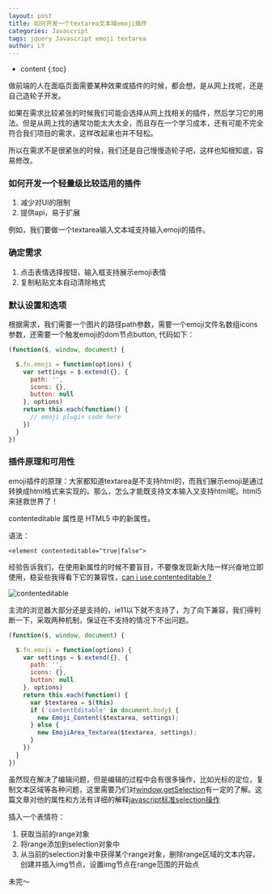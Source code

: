 ```yaml
---
layout: post
title: 如何开发一个textarea文本域emoji插件
categories: Javascript
tags: jquery Javascript emoji textarea
author: LY
---
```


* content
{:toc}

做前端的人在面临页面需要某种效果或插件的时候，都会想，是从网上找呢，还是自己造轮子开发。

如果在需求比较紧张的时候我们可能会选择从网上找相关的插件，然后学习它的用法。但是从网上找的通常功能太大太全，而且存在一个学习成本，还有可能不完全符合我们项目的需求，这样改起来也并不轻松。

所以在需求不是很紧张的时候，我们还是自己慢慢造轮子吧，这样也知根知底，容易修改。




### 如何开发一个轻量级比较适用的插件

1. 减少对UI的限制
2. 提供api，易于扩展

例如，我们要做一个textarea输入文本域支持输入emoji的插件。

### 确定需求

1. 点击表情选择按钮，输入框支持展示emoji表情
2. 复制粘贴文本自动清除格式

### 默认设置和选项

根据需求，我们需要一个图片的路径path参数，需要一个emoji文件名数组icons参数，还需要一个触发emoji的dom节点button, 代码如下：

```js
(function($, window, document) {

  $.fn.emoji = function(options) {
    var settings = $.extend({}, {
      path: '',
      icons: {},
      button: null
    }, options)
    return this.each(function() {
      // emoji plugin code here
    })
  }
})
```

### 插件原理和可用性

emoji插件的原理：大家都知道textarea是不支持html的，而我们展示emoji是通过转换成<img />html格式来实现的。那么，怎么才能既支持文本输入又支持html呢。html5来拯救世界了！

contenteditable 属性是 HTML5 中的新属性。

语法：

```
<element contenteditable="true|false">
```

经验告诉我们，在使用新属性的时候不要盲目，不要像发现新大陆一样兴奋地立即使用，稳妥些我得看下它的兼容性，[can i use contenteditable ?](https://caniuse.com/#search=contenteditable)

![contenteditable](http://os8ri8oj4.bkt.clouddn.com/contenteditable.png)

主流的浏览器大部分还是支持的，ie11以下就不支持了，为了向下兼容，我们得判断一下，采取两种机制，保证在不支持的情况下不出问题。

```javascript
(function($, window, document) {

  $.fn.emoji = function(options) {
    var settings = $.extend({}, {
      path: '',
      icons: {},
      button: null
    }, options)
    return this.each(function() {
      var $textarea = $(this)
      if ('contentEditable' in document.body) {
        new Emoji_Content($textarea, settings);
      } else {
        new EmojiArea_Textarea($textarea, settings);
      }
    })
  }
})
```

虽然现在解决了编辑问题，但是编辑的过程中会有很多操作，比如光标的定位，复制文本区域等各种问题，这里需要乃们对[window.getSelection](https://developer.mozilla.org/zh-CN/docs/Web/API/Window/getSelection)有一定的了解。这篇文章对他的属性和方法有详细的解释[javascript标准selection操作](http://www.cnblogs.com/rainman/archive/2011/02/27/1966482.html)

插入一个表情符：

1. 获取当前的range对象
2. 将range添加到selection对象中
3. 从当前的selection对象中获得某个range对象，删除range区域的文本内容，创建并插入img节点，设置img节点在range范围的开始点

未完～


	


